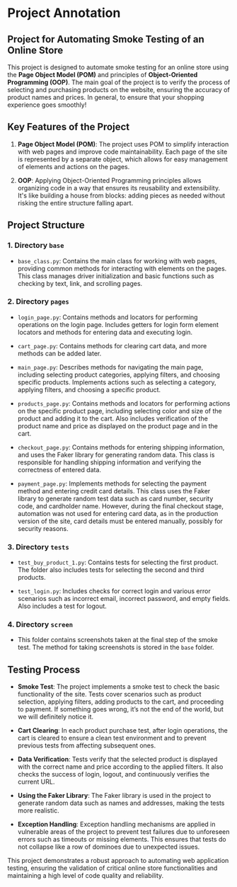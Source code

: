 # Project Annotation

## Project for Automating Smoke Testing of an Online Store

This project is designed to automate smoke testing for an online store using the **Page Object Model (POM)** and principles of **Object-Oriented Programming (OOP)**. The main goal of the project is to verify the process of selecting and purchasing products on the website, ensuring the accuracy of product names and prices. In general, to ensure that your shopping experience goes smoothly!

## Key Features of the Project

1. **Page Object Model (POM)**: The project uses POM to simplify interaction with web pages and improve code maintainability. Each page of the site is represented by a separate object, which allows for easy management of elements and actions on the pages.

2. **OOP**: Applying Object-Oriented Programming principles allows organizing code in a way that ensures its reusability and extensibility. It's like building a house from blocks: adding pieces as needed without risking the entire structure falling apart.

## Project Structure

### 1. Directory `base`

- `base_class.py`: Contains the main class for working with web pages, providing common methods for interacting with elements on the pages. This class manages driver initialization and basic functions such as checking by text, link, and scrolling pages.

### 2. Directory `pages`

- `login_page.py`: Contains methods and locators for performing operations on the login page. Includes getters for login form element locators and methods for entering data and executing login.
  
- `cart_page.py`: Contains methods for clearing cart data, and more methods can be added later.
  
- `main_page.py`: Describes methods for navigating the main page, including selecting product categories, applying filters, and choosing specific products. Implements actions such as selecting a category, applying filters, and choosing a specific product.
  
- `products_page.py`: Contains methods and locators for performing actions on the specific product page, including selecting color and size of the product and adding it to the cart. Also includes verification of the product name and price as displayed on the product page and in the cart.
  
- `checkout_page.py`: Contains methods for entering shipping information, and uses the Faker library for generating random data. This class is responsible for handling shipping information and verifying the correctness of entered data.
  
- `payment_page.py`: Implements methods for selecting the payment method and entering credit card details. This class uses the Faker library to generate random test data such as card number, security code, and cardholder name. However, during the final checkout stage, automation was not used for entering card data, as in the production version of the site, card details must be entered manually, possibly for security reasons.

### 3. Directory `tests`

- `test_buy_product_1.py`: Contains tests for selecting the first product. The folder also includes tests for selecting the second and third products.
  
- `test_login.py`: Includes checks for correct login and various error scenarios such as incorrect email, incorrect password, and empty fields. Also includes a test for logout.

### 4. Directory `screen`

- This folder contains screenshots taken at the final step of the smoke test. The method for taking screenshots is stored in the `base` folder.

## Testing Process

- **Smoke Test**: The project implements a smoke test to check the basic functionality of the site. Tests cover scenarios such as product selection, applying filters, adding products to the cart, and proceeding to payment. If something goes wrong, it’s not the end of the world, but we will definitely notice it.

- **Cart Clearing**: In each product purchase test, after login operations, the cart is cleared to ensure a clean test environment and to prevent previous tests from affecting subsequent ones.

- **Data Verification**: Tests verify that the selected product is displayed with the correct name and price according to the applied filters. It also checks the success of login, logout, and continuously verifies the current URL.

- **Using the Faker Library**: The Faker library is used in the project to generate random data such as names and addresses, making the tests more realistic.

- **Exception Handling**: Exception handling mechanisms are applied in vulnerable areas of the project to prevent test failures due to unforeseen errors such as timeouts or missing elements. This ensures that tests do not collapse like a row of dominoes due to unexpected issues.

This project demonstrates a robust approach to automating web application testing, ensuring the validation of critical online store functionalities and maintaining a high level of code quality and reliability.

